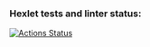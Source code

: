 ### Hexlet tests and linter status:
[![Actions Status](https://github.com/TrapMan-jpg/python-project-49/actions/workflows/hexlet-check.yml/badge.svg)](https://github.com/TrapMan-jpg/python-project-49/actions)